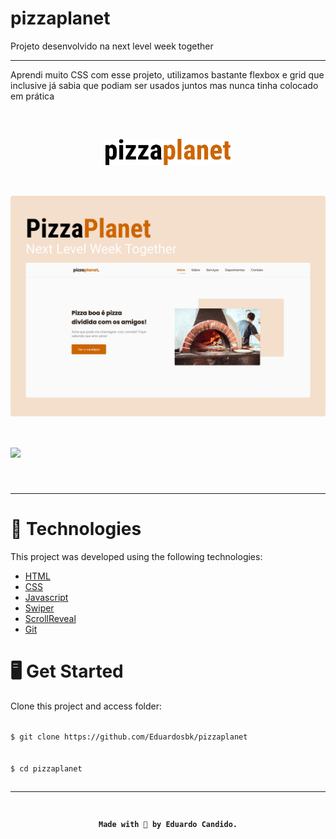 # pizzaplanet
Projeto desenvolvido na next level week together
<hr>
<p>Aprendi muito CSS com esse projeto, utilizamos bastante flexbox e grid que inclusive já
sabia que podiam ser usados juntos mas nunca tinha colocado em prática</p><br>

<h2 align="center">
<img align="center" width="200px" src="https://github.com/Eduardosbk/pizzaplanet/blob/main/pizzaplanetlogo.png">
</h2><br>

<img align="center" width="1920px" src="https://github.com/Eduardosbk/pizzaplanet/blob/main/pizza.png"><br>

<h1>
  <img src="https://github.com/Eduardosbk/pizzaplanet/blob/main/pizza.gif">
</h1><br><hr>

<h1>🧪 Technologies</h1>
<p>This project was developed using the following technologies:</p>
<ul>
  <li><a href="https://devdocs.io/html/">HTML</a></li>
  <li><a href="https://devdocs.io/css/">CSS</a></li>
  <li><a href="https://developer.mozilla.org/en-US/docs/Web/JavaScript">Javascript</a></li>
  <li><a href="https://swiperjs.com/">Swiper</a></li>
  <li><a href="https://scrollrevealjs.org/">ScrollReveal</a></li>
  <li><a href="https://git-scm.com/">Git</a></li>
</ul>
<h1>🖥 Get Started</h1>
<p>Clone this project and access folder:</p>
<code>
$ git clone https://github.com/Eduardosbk/pizzaplanet
</code>
<br>
<code>
$ cd pizzaplanet

<hr>
<h4 align="center">Made with 💜 by Eduardo Candido.</h4>


